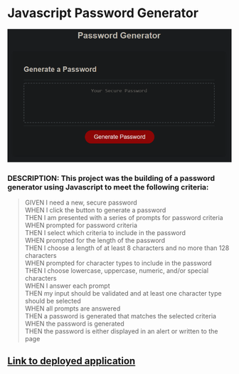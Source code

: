 # Javascript Password Generator #

![screenshot of password generator](./Develop/images/pwgenscreenshot.png)

### **DESCRIPTION:** This project was the building of a password generator using Javascript to meet the following criteria: ###
> GIVEN I need a new, secure password <br>
>WHEN I click the button to generate a password <br>
>THEN I am presented with a series of prompts for password criteria <br>
>WHEN prompted for password criteria <br>
>THEN I select which criteria to include in the password <br>
>WHEN prompted for the length of the password <br>
>THEN I choose a length of at least 8 characters and no more than 128 characters <br>
>WHEN prompted for character types to include in the password <br>
>THEN I choose lowercase, uppercase, numeric, and/or special characters <br>
>WHEN I answer each prompt <br>
>THEN my input should be validated and at least one character type should be selected <br>
>WHEN all prompts are answered <br>
>THEN a password is generated that matches the selected criteria <br>
>WHEN the password is generated <br>
>THEN the password is either displayed in an alert or written to the page <br>

## [Link to deployed application](https://jshmtchll.github.io/pw-generator/) ##
